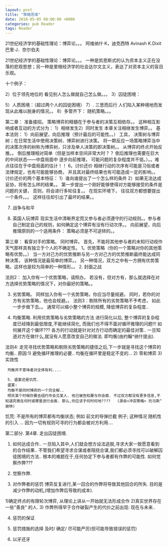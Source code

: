 ```yaml
---
layout: post
title: "策略思维"
date: 2018-05-05 08:00:00 +0000
categories: pub Reader
tags: Reader
--- 
```

21世纪经济学的基础性理论：博弈论。。。
阿维纳什·K，迪克西特 Avinash K.Dixit 巴里·J．奈尔伯夫



21世纪经济学的基础性理论：博弈论。。。
一种是凯恩斯式的认为资本主义正在没落的悲观思想；另一种是里根经济学的社会达尔文主义，表达了对资本主义的盲目乐观。    

十个例子：

2）位于领先地位的 看见别人怎么做就自己怎么做。。。
3）囚徒困境： 

5）人质困境：（超过两个人的囚徒困境）
7）. 三思而后行
人们陷入某种境地而发现从此难以脱身的情况。。
8）多管齐下：  随机策略。。。


第二章： 准备接招。
策略博弈的精髓在于参与者的决策互相依存。。 这种相互影响或者互动的方式分为：
1）相继发生2）同时发生
本章关注相继发生博弈。。 基本法则：
1）向前展望，向后推理（预计最后的可能性。。）
工具， 决策树与博弈树；在日常生活中使用决策树、博弈树进行决策。
将一颗反应一场策略博弈当中的决策次序的树称为博弈树，只涉及单人决策的即决策树。。
从博弈的终点开始反推。。
倒后推理相对简单（但是当样本空间非常大时？？ 倒后推理也需要在巨大的中间状态——中盘局面中 逐步向前推理， 可能问题的复杂程度并不低。）。。难点往往在于中盘局面的估计！！
6。讨价还价
相继行动的次序有可能是习俗或者法律规定，也有可能能够协商， 并且其对最终结果也有可能造成一定的影响。。  讨价还价的两个基本特征：
 1）谁向谁提出了一个怎么样的条件
  2）如果无法达成妥协，将有怎么样的结果。。
  第一步提出一个刚好能够使得对方能够接受的条件是 问题的关键，  否则，将会进行多轮往复。。
  在现实环境下， 往往双方都想要提出一个条件。。。 这样往往却引出了最坏的结果。。

  7. 战争与和平

  8. 英国人玩博弈
  现实生活中清晰界定而又参与者必须遵守的行动规则。。参与者自己制定自己的规则，如何确定这个博弈有没有行动次序。。
  向前展望，向后推理原则的一个适用条件： 策略必须是不可逆转的。。

  第三章： 看穿对手的策略。
  同时博弈。
  首先，不能将其他参与者的未知行动视作天气那样具有独立于个人的不确定性。
  1。优势策略（你的一个策略对你的其他策略有优势。。）
  当一方对己方的优势推断与另一方对己方的优势推断最终能达成同种决策， 该种情况是最简单的博弈。。
  另一种情况，双方之中有一方拥有优势策略，这样也是较为简单的一种情形。。
  2. 封面之战

  法则2： 加入你有一个优势策略，请照办。  若没有，但对方有，那么就选择在对方选择优势策略的情况下，对你最好的策略。。

  3. 劣势策略。
  同样加入你有一个劣势策略，你应当尽量规避。 同时，若你的对方有劣势策略，他也会规避。。
  法则3：剔除所有的劣势策略不予考虑， 如此一步步做下去。。
  通常可以缩小整个博弈的规模, 降低博弈的复杂程度..

  4. 均衡策略.
  利用优势策略与劣势策略的方法 进行简化以后, 整个博弈的复杂程度已经降到最低限度,不能继续简化, 而我们也不得不面对循环推理的问题!!!    如何展开这个循环???
  各方的行动就是针对对方行动而确定的最佳对策.. 一旦知道对方在做什么,就没有人愿意改变自己的做法. 即均衡(由约翰^纳什提出).

  法则4: 走完寻找优势策略和剔除劣势策略的捷径之后,下一步就是寻找这个博弈的均衡..
     原因:1) 避免循环推理的必要.. 均衡在循环里是稳定不变的... 2) 零和博弈   3)实效性

     均衡并不意味者对全体有利....

     5. 盛宴还是饥荒.
     盛宴:
     均衡不是同时博弈的一个完全解..
     明天某个时候你要去纽约市会见某人. 他已被告知要与你会面. 不过双方都没有更多信息,不知道究竟在何时或哪里进行会面. 那么,你应该于何时何地????   (源自<冲突策略> 托马斯^谢林)
  饥荒:
  不是所有的博弈都有均衡状态;  例如 前文的导弹拦截 例子;   这种情况  随机性的引入 ... 因为一切有规则可寻的行为都会被对方利用....

  第二部分.
  第4章. 走出囚徒困境.
  1. 如何达成合作..
  一旦陷入其中,人们就会想方设法逃脱,寻求大家一致愿意看到的合作结果..  不管我们希望寻求合谋或者阻挠合谋,我们都必须寻找可以破解囚徒困境的方法..
  根本的难题在于,任何协定下参与者都有作弊的可能性.   如何觉察作弊???
  2. 觉察作弊. 

  3. 对作弊者的惩罚
  博弈反复进行,某一回合的作弊将导致其他回合的所失.
   目的是减少作弊的动机,(增加作弊后导致的成本).  

   1)确定终点的有限轮次博弈, 从理论上讲从一开始就无法形成合作
   2)真实世界存在一些"善良" 的人.
   3) 作弊所得早于合作破裂产生的代价之前出现: 现在与未来..

   4. 惩罚的保证

   5. 惩罚措施的选择
   及时/ 确定/ 尽可能严厉(但可能导致错误的惩罚)
  6. 以牙还牙
